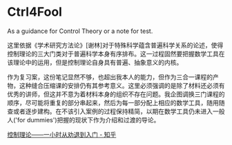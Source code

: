 # Ctrl4Fool
As a guidance for Control Theory or a note for test.

这里依据《学术研究方法论》[谢林]对于特殊科学蕴含普遍科学关系的论述，使得控制理论的三大门类对于普遍科学本身有序排布。这一过程固然要把握数学工具在该理论中的运用，但是控制理论自身具有普遍、抽象意义的内核。

作为复习案，这份笔记显然不够，也超出我本人的能力，但作为三合一课程的产物，这种缝合压缩课的安排仍有其参考意义。这里必须强调的是除了材料还必须有优秀的讲师，但这并不意为着材料本身的组织不存在问题。我企图调换三门课程的顺序，尽可能将重复的部分串起来，然后为每一部分配上相应的数学工具，随用随查或者逐步建构。在不该引入案例的过程保持精简，以期在数学工具仍未进入一般人('for dummies')把握的现状下作为介绍和过渡的导论。





[控制理论——一小时从劝退到入门 - 知乎](https://zhuanlan.zhihu.com/p/683044170)